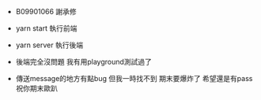 * B09901066 謝承修
* yarn start 執行前端
* yarn server 執行後端

* 後端完全沒問題 我有用playground測試過了
* 傳送message的地方有點bug 但我一時找不到 期末要爆炸了 希望還是有pass 祝你期末歐趴
